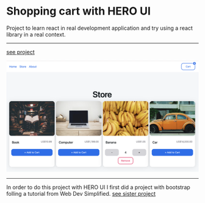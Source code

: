 # Shopping cart with HERO UI
Project to learn react in real development application and try using a react library in a real context. 

---

[see project](https://roberrini-shoppingcart-heroui.netlify.app/)

[![image](./public/ProjectDemo.png)](https://roberrini-shoppingcart-heroui.netlify.app/)


---

In order to do this project with HERO UI I first did a project with bootstrap folling a tutorial from Web Dev Simplified. 
[see sister project](https://github.com/Jeremie-R/ShoppingCart)